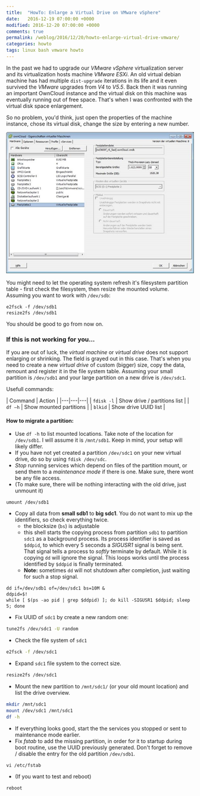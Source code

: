 ```yaml
---
title:  "HowTo: Enlarge a Virtual Drive on VMware vSphere"
date:   2016-12-19 07:00:00 +0000
modified: 2016-12-20 07:00:00 +0000 
comments: true
permalink: /weblog/2016/12/20/howto-enlarge-virtual-drive-vmware/
categories: howto
tags: linux bash vmware howto
---
```


In the past we had to upgrade our *VMware vSphere* virtualization server and its virtualization hosts machine *VMware ESXi*. An old virtual debian machine has had multiple `dist-upgrade` iterations in its life and it even survived the *VMware* upgrades from *V4* to *V5.5*. Back then it was running an important OwnCloud instance and the virtual disk on this machine was eventually running out of free space. That's when I was confronted with the virtual disk space enlargement.


<!--more-->

So no problem, you'd think, just open the properties of the machine instance, chose its virtual disk, change the size by entering a new number.

![screen][screen]

You might need to let the operating system refresh it's filesystem partition table - first check the filesystem, then resize the mounted volume. Assuming you want to work with `/dev/sdb`:

```
e2fsck -f /dev/sdb1
resize2fs /dev/sdb1
```

You should be good to go from now on.


### If this is not working for you...

If you are out of luck, the *virtual machine* or *virtual drive* does not support enlarging or shrinking. The field is grayed out in this case. That's when you need to create a new *virtual drive* of custom (bigger) size, copy the data, remount and register it in the file system table. Assuming your small partition is `/dev/sdb1` and your large partition on a new drive is `/dev/sdc1`. 


 
Usefull commands:
 
| Command | Action |
|---|---|---|
| ```fdisk -l``` | Show drive / partitions list |
| ```df –h``` | Show mounted partitions |
| ```blkid``` | Show drive UUID list |


#### How to migrate a partition:

* Use `df -h` to list mounted locations. Take note of the location for `/dev/sdb1`. I will assume it is `/mnt/sdb1`. Keep in mind, your setup will likely differ.
* If you have not yet created a partition `/dev/sdc1` on your new virtual drive, do so by using `fdisk /dev/sdc`.
* *Stop* running services which depend on files of the partition mount, or send them to a *maintenance mode* if there is one. Make sure, there wont be any file access.
* (To make sure, there will be nothing interacting with the old drive, just unmount it)

 ```
umount /dev/sdb1
```

* Copy all data from **small sdb1** to **big sdc1**. You do not want to mix up the identifiers, so check everything twice.
   * the blocksize (`bs`) is adjustable
   * this shell starts the copying process from partition `sdb1` to partition `sdc1` as a background process. Its process identifier is saved as `$ddpid`, to which every 5 seconds a *SIGUSR1* signal is being sent. That signal tells a process to *softly* terminate by default. While it is copying `dd` will ignore the signal. This loops works until the process identified by `$ddpid` is finally terminated.
   * **Note:** sometimes `dd` will not shutdown after completion, just waiting for such a stop signal.

```
dd if=/dev/sdb1 of=/dev/sdc1 bs=10M &
ddpid=$!
while [ $(ps -ao pid | grep $ddpid) ]; do kill -SIGUSR1 $ddpid; sleep 5; done
```
 

* Fix UUID of `sdc1` by create a new random one:

```bash
tune2fs /dev/sdc1 -U random
```

* Check the file system of `sdc1`

```bash
e2fsck -f /dev/sdc1
```

* Expand `sdc1` file system to the correct size.

```bash
resize2fs /dev/sdc1
```

* Mount the new partition to `/mnt/sdc1/` (or your old mount location) and list the drive overview.

```bash
mkdir /mnt/sdc1
mount /dev/sdc1 /mnt/sdc1
df -h
```

* If everything looks good, start the the services you stopped or sent to maintenance mode earlier.
* Fix *fstab* to add the missing partition, in order for it to startup during boot routine, use the UUID previously generated. Don't forget to remove / disable the entry for the old partition `/dev/sdb1`.

```
vi /etc/fstab
```

* (If you want to test and reboot)

```
reboot
```


[screen]: /content-images/vsphere-virtual-drive.jpg
 
